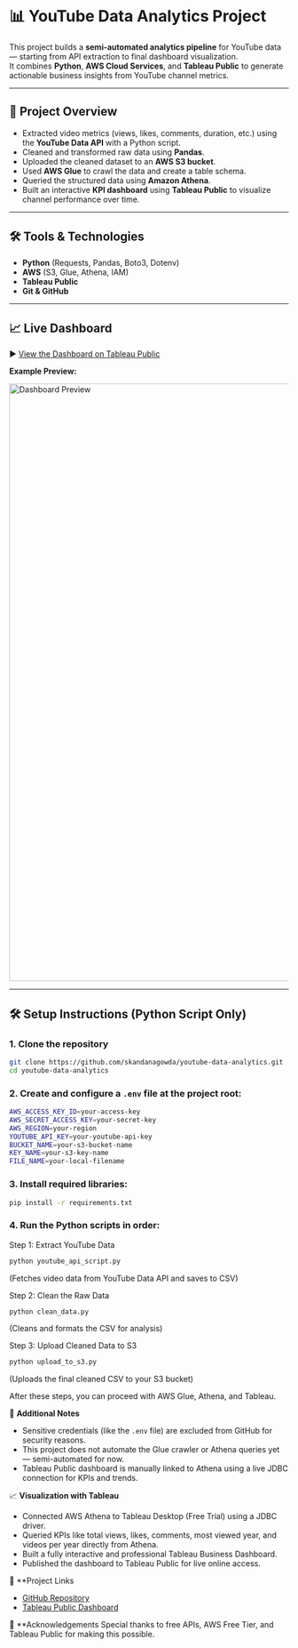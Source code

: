 # 📊 YouTube Data Analytics Project

This project builds a **semi-automated analytics pipeline** for YouTube data — starting from API extraction to final dashboard visualization.  
It combines **Python**, **AWS Cloud Services**, and **Tableau Public** to generate actionable business insights from YouTube channel metrics.

---

## 🚀 Project Overview

- Extracted video metrics (views, likes, comments, duration, etc.) using the **YouTube Data API** with a Python script.
- Cleaned and transformed raw data using **Pandas**.
- Uploaded the cleaned dataset to an **AWS S3 bucket**.
- Used **AWS Glue** to crawl the data and create a table schema.
- Queried the structured data using **Amazon Athena**.
- Built an interactive **KPI dashboard** using **Tableau Public** to visualize channel performance over time.

---

## 🛠️ Tools & Technologies

- **Python** (Requests, Pandas, Boto3, Dotenv)
- **AWS** (S3, Glue, Athena, IAM)
- **Tableau Public**
- **Git & GitHub**

---

## 📈 Live Dashboard

▶️ [View the Dashboard on Tableau Public](https://public.tableau.com/views/YouTubeAnalytics_17455185008660/YouTubeAnalytics?:language=en-GB&publish=yes&:sid=&:redirect=auth&:display_count=n&:origin=viz_share_link)

**Example Preview:**

<img width="1075" alt="Dashboard Preview" src="https://github.com/user-attachments/assets/f39cb0f3-54a5-4df0-b7d0-5f14915c22c5" />

---

## 🛠️ Setup Instructions (Python Script Only)

### 1. Clone the repository
```bash
git clone https://github.com/skandanagowda/youtube-data-analytics.git
cd youtube-data-analytics
```
### 2. Create and configure a `.env` file at the project root:
```bash
AWS_ACCESS_KEY_ID=your-access-key
AWS_SECRET_ACCESS_KEY=your-secret-key
AWS_REGION=your-region
YOUTUBE_API_KEY=your-youtube-api-key
BUCKET_NAME=your-s3-bucket-name
KEY_NAME=your-s3-key-name
FILE_NAME=your-local-filename
```
### 3. Install required libraries:
```bash
pip install -r requirements.txt
```

### 4. Run the Python scripts in order:
Step 1: Extract YouTube Data
```bash
python youtube_api_script.py
```
(Fetches video data from YouTube Data API and saves to CSV)

Step 2: Clean the Raw Data
```bash
python clean_data.py
```
(Cleans and formats the CSV for analysis)

Step 3: Upload Cleaned Data to S3
```bash
python upload_to_s3.py
```
(Uploads the final cleaned CSV to your S3 bucket)

After these steps, you can proceed with AWS Glue, Athena, and Tableau.

🎯 **Additional Notes**
- Sensitive credentials (like the `.env` file) are excluded from GitHub for security reasons.
- This project does not automate the Glue crawler or Athena queries yet — semi-automated for now.
- Tableau Public dashboard is manually linked to Athena using a live JDBC connection for KPIs and trends.

📈 **Visualization with Tableau**
- Connected AWS Athena to Tableau Desktop (Free Trial) using a JDBC driver.
- Queried KPIs like total views, likes, comments, most viewed year, and videos per year directly from Athena.
- Built a fully interactive and professional Tableau Business Dashboard.
- Published the dashboard to Tableau Public for live online access.

🔗 **Project Links
- [GitHub Repository](https://github.com/skandanagowda/youtube-data-analytics)
- [Tableau Public Dashboard](https://public.tableau.com/views/YouTubeAnalytics_17455185008660/YouTubeAnalytics?:language=en-GB&publish=yes&:sid=&:redirect=auth&:display_count=n&:origin=viz_share_link)

🙌 **Acknowledgements
Special thanks to free APIs, AWS Free Tier, and Tableau Public for making this possible.
